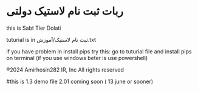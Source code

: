# ربات ثبت نام لاستیک دولتی


this is Sabt Tier Dolati

tuturial is in ثبت نام لاستیک/آموزش.txt

if you have problem in install pips
try this:
go to tuturial file and install pips on terminal (if you use windows beter is use powershell)


®2024 Amirhosin282 IR, Inc All rights reserved

#this is 1.3 demo file
2.01 coming soon ( 13 june or sooner)
